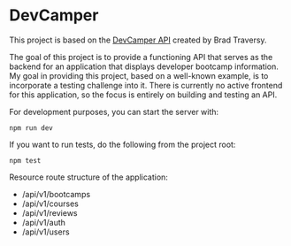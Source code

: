 # DevCamper

This project is based on the [DevCamper API](https://github.com/bradtraversy/devcamper-api) created by Brad Traversy.

The goal of this project is to provide a functioning API that serves as the backend for an application that displays developer bootcamp information. My goal in providing this project, based on a well-known example, is to incorporate a testing challenge into it. There is currently no active frontend for this application, so the focus is entirely on building and testing an API.

For development purposes, you can start the server with:

```
npm run dev
```

If you want to run tests, do the following from the project root:

```
npm test
```

Resource route structure of the application:

- /api/v1/bootcamps
- /api/v1/courses
- /api/v1/reviews
- /api/v1/auth
- /api/v1/users
